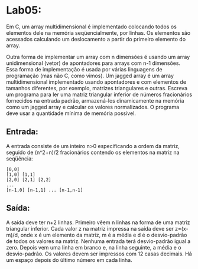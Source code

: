 # Lab05:

Em C, um array multidimensional é implementado colocando todos os elementos dele na memória seqüencialmente, por linhas. Os elementos são acessados calculando um deslocamento a partir do primeiro elemento do array.

Outra forma de implementar um array com n dimensões é usando um array unidimensional (vetor) de apontadores para arrays com n-1 dimensões. Essa forma de implementação é usada por várias linguagens de programação (mas não C, como vimos).
Um jagged array é um array multidimensional implementado usando apontadores e com elementos de tamanhos diferentes, por exemplo, matrizes triangulares e outras.
 Escreva um programa para ler uma matriz triangular inferior de números fracionários fornecidos na entrada padrão, armazená-los dinamicamente na memória como um jagged array e calcular os valores normalizados. O programa deve usar a quantidade mínima de memória possível.

## Entrada:
A entrada consiste de um inteiro n>0 especificando a ordem da matriz, seguido de (n^2+n)/2 fracionários contendo os elementos na matriz na seqüência:
```
[0,0]
[1,0] [1,1] 
[2,0] [2,1] [2,2]
...
[n-1,0] [n-1,1] ... [n-1,n-1]
```
## Saída:
A saída deve ter n+2 linhas. Primeiro vêem n linhas na forma de uma matriz triangular inferior. Cada valor z na matriz impressa na saída deve ser z=(x-m)/d, onde x é um elemento da matriz, m é a média e d é o desvio-padrão de todos os valores na matriz. Nenhuma entrada terá desvio-padrão igual a zero. Depois vem uma linha em branco e, na linha seguinte, a média e o desvio-padrão. Os valores devem ser impressos com 12 casas decimais. Há um espaço depois do último número em cada linha.
